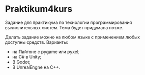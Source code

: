 # Praktikum4kurs
Задание для практикума по технологии программирования вычислительных систем. Тема будет придумана позже.

Делать задание можно на любом языке с применением любых доступны средств. Варианты:
+ на Пайтоне с pygame или pyxel;
+ на C# в Unity;
+ В Godot;
+ В UnrealEngne на C++.
